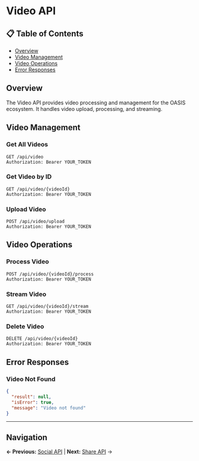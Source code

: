 # Video API

## 📋 **Table of Contents**

- [Overview](#overview)
- [Video Management](#video-management)
- [Video Operations](#video-operations)
- [Error Responses](#error-responses)

## Overview

The Video API provides video processing and management for the OASIS ecosystem. It handles video upload, processing, and streaming.

## Video Management

### Get All Videos
```http
GET /api/video
Authorization: Bearer YOUR_TOKEN
```

### Get Video by ID
```http
GET /api/video/{videoId}
Authorization: Bearer YOUR_TOKEN
```

### Upload Video
```http
POST /api/video/upload
Authorization: Bearer YOUR_TOKEN
```

## Video Operations

### Process Video
```http
POST /api/video/{videoId}/process
Authorization: Bearer YOUR_TOKEN
```

### Stream Video
```http
GET /api/video/{videoId}/stream
Authorization: Bearer YOUR_TOKEN
```

### Delete Video
```http
DELETE /api/video/{videoId}
Authorization: Bearer YOUR_TOKEN
```

## Error Responses

### Video Not Found
```json
{
  "result": null,
  "isError": true,
  "message": "Video not found"
}
```

---

## Navigation

**← Previous:** [Social API](Social-API.md) | **Next:** [Share API](Share-API.md) →
